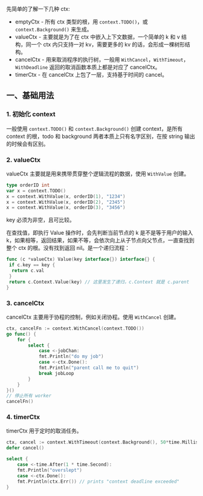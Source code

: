 先简单的了解一下几种 ctx:

- emptyCtx - 所有 ctx 类型的根，用 `context.TODO()`，或 `context.Background()` 来生成。
- valueCtx - 主要就是为了在 ctx 中嵌入上下文数据，一个简单的 k 和 v 结构，同一个 ctx 内只支持一对 kv，需要更多的 kv 的话，会形成一棵树形结构。
- cancelCtx - 用来取消程序的执行树，一般用 `WithCancel`，`WithTimeout`，`WithDeadline` 返回的取消函数本质上都是对应了 cancelCtx。
- timerCtx - 在 cancelCtx 上包了一层，支持基于时间的 cancel。

## 一、基础用法

### 1. 初始化 context

一般使用 `context.TODO()` 和 `context.Background()` 创建 context，是所有 context 的根，todo 和 background 两者本质上只有名字区别，在按 string 输出的时候会有区别。

### 2. valueCtx

valueCtx 主要就是用来携带贯穿整个逻辑流程的数据，使用 `WithValue` 创建。

```go
type orderID int
var x = context.TODO()
x = context.WithValue(x, orderID(1), "1234")
x = context.WithValue(x, orderID(2), "2345")
x = context.WithValue(x, orderID(3), "3456")
```

key 必须为非空，且可比较。

在查找值，即执行 Value 操作时，会先判断当前节点的 k 是不是等于用户的输入 k，如果相等，返回结果，如果不等，会依次向上从子节点向父节点，一直查找到整个 ctx 的根。没有找到返回 nil。是一个递归流程：

```go
func (c *valueCtx) Value(key interface{}) interface{} {
 if c.key == key {
  return c.val
 }
 return c.Context.Value(key) // 这里发生了递归，c.Context 就是 c.parent
}
```

### 3. cancelCtx

cancelCtx 主要用于协程的控制，例如关闭协程。使用 `WithCancel` 创建。

```go
ctx, cancelFn := context.WithCancel(context.TODO())
go func() {
    for {
        select {
            case <-jobChan:
            fmt.Println("do my job")
            case <-ctx.Done():
            fmt.Println("parent call me to quit")
            break jobLoop
        }
    }
}()
// 停止所有 worker
cancelFn()
```

### 4. timerCtx

timerCtx 用于定时的取消任务。

```go
ctx, cancel := context.WithTimeout(context.Background(), 50*time.Millisecond)
defer cancel()

select {
    case <-time.After(1 * time.Second):
    fmt.Println("overslept")
    case <-ctx.Done():
    fmt.Println(ctx.Err()) // prints "context deadline exceeded"
}
```

